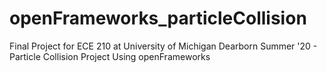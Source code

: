 # openFrameworks_particleCollision
Final Project for ECE 210 at University of Michigan Dearborn Summer '20 - Particle Collision Project Using openFrameworks
